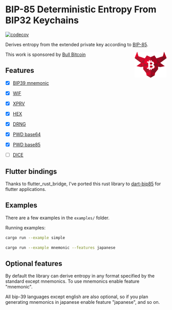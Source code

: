 # BIP-85 Deterministic Entropy From BIP32 Keychains

[![codecov](https://codecov.io/gh/ethicnology/rust-bip85-fork/graph/badge.svg?token=2YN9UI47KT)](https://codecov.io/gh/ethicnology/rust-bip85-fork)

Derives entropy from the extended private key according to [BIP-85](https://github.com/bitcoin/bips/blob/master/bip-0085.mediawiki).

This work is sponsored by [Bull Bitcoin](https://bullbitcoin.com) [<img 
    align="right"
    src="https://github.com/ethicnology/rust-bip85/blob/master/bindings/dart-bip85/bullbitcoin.png" 
    width=100
    title="Sponsor"
    alt="Sponsor"
/>](https://bullbitcoin.com)


## Features
- [x] [BIP39 mnemonic](https://github.com/bitcoin/bips/blob/master/bip-0085.mediawiki#user-content-BIP39)
- [x] [WIF](https://github.com/bitcoin/bips/blob/master/bip-0085.mediawiki#user-content-HDSeed_WIF)
- [x] [XPRV](https://github.com/bitcoin/bips/blob/master/bip-0085.mediawiki#user-content-XPRV)
- [x] [HEX](https://github.com/bitcoin/bips/blob/master/bip-0085.mediawiki#hex)
- [x] [DRNG](https://github.com/bitcoin/bips/blob/master/bip-0085.mediawiki#bip85-drng)
- [x] [PWD base64](https://github.com/bitcoin/bips/blob/master/bip-0085.mediawiki#user-content-PWD_BASE64)
- [x] [PWD base85](https://github.com/bitcoin/bips/blob/master/bip-0085.mediawiki#user-content-PWD_BASE85)
- [ ] [DICE](https://github.com/bitcoin/bips/blob/master/bip-0085.mediawiki#user-content-DICE)


## Flutter bindings
Thanks to flutter_rust_bridge, I've ported this rust library to [dart-bip85](https://pub.dev/packages/bip85) for flutter applications.

## Examples
There are a few examples in the `examples/` folder.

Running examples:
```sh
cargo run --example simple
```

```sh
cargo run --example mnemonic --features japanese
```

## Optional features

By default the library can derive entropy in any format specified by the standard except
mnemonics. To use mnemonics enable feature "mnemonic".

All bip-39 languages except english are also optional, so if you plan generating mnemonics in
japanese enable feature "japanese", and so on.
